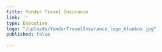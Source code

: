 ```yaml
---
title: Yonder Travel Insurance
link: ''
type: Executive
logo: "/uploads/YonderTravelInsurance_logo_bluebox.jpg"
published: false

---
```

